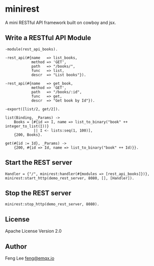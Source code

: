 
# minirest

A mini RESTful API framework built on cowboy and jsx.

## Write a RESTful API Module

```
-module(rest_api_books).

-rest_api(#{name   => list_books,
            method => 'GET',
            path   => "/books/",
            func   => list,
            descr  => "List books"}).

-rest_api(#{name   => get_book,
            method => 'GET',
            path   => "/books/:id",
            func   => get,
            descr  => "Get book by Id"}).

-export([list/2, get/2]).

list(Binding, _Params) ->
    Books = [#{id => I, name => list_to_binary("book" ++ integer_to_list(I))}
             || I <- lists:seq(1, 100)],
    {200, Books}.

get(#{id := Id}, _Params) ->
    {200, #{id => Id, name => list_to_binary("book" ++ Id)}}.
```

## Start the REST server

```
Handler = {"/", minirest:handler(#{modules => [rest_api_books]})},
minirest:start_http(demo_rest_server, 8080, [], [Handler]).
```

## Stop the REST server

```
minirest:stop_http(demo_rest_server, 8080).
```

## License

Apache License Version 2.0

## Author

Feng Lee <feng@emqx.io>

